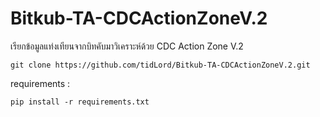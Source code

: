 # Bitkub-TA-CDCActionZoneV.2
เรียกข้อมูลแท่งเทียนจากบิทคับมาวิเคราะห์ด้วย CDC Action Zone V.2

    git clone https://github.com/tidLord/Bitkub-TA-CDCActionZoneV.2.git

requirements :

    pip install -r requirements.txt

